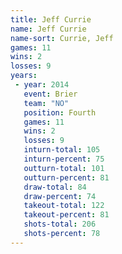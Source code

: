 ```yaml
---
title: Jeff Currie
name: Jeff Currie
name-sort: Currie, Jeff
games: 11
wins: 2
losses: 9
years:
 - year: 2014
   event: Brier
   team: "NO"
   position: Fourth
   games: 11
   wins: 2
   losses: 9
   inturn-total: 105
   inturn-percent: 75
   outturn-total: 101
   outturn-percent: 81
   draw-total: 84
   draw-percent: 74
   takeout-total: 122
   takeout-percent: 81
   shots-total: 206
   shots-percent: 78
---
```

